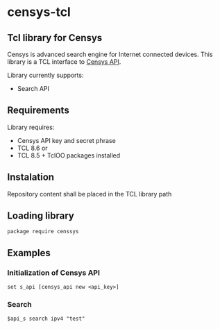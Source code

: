 
# censys-tcl
## Tcl library for Censys
Censys is advanced search engine for Internet connected devices.
This library is a TCL interface to [Censys API](https://censys.io/api).

Library currently supports:
- Search API

## Requirements
Library requires:
- Censys API key and secret phrase
- TCL 8.6
or
- TCL 8.5 + TclOO packages installed
## Instalation
Repository content shall be placed in the TCL library path

## Loading library
```
package require censsys
```

## Examples
### Initialization of Censys API
```
set s_api [censys_api new <api_key>]
```

### Search
```
$api_s search ipv4 "test"
```